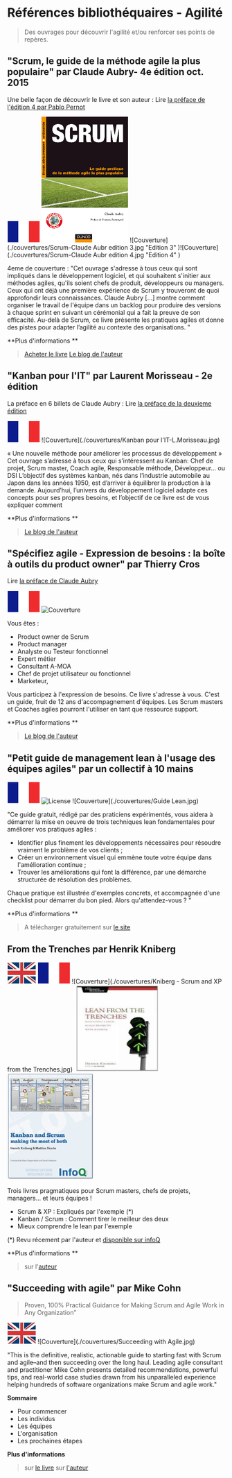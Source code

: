 # Références bibliothéquaires - Agilité
> Des ouvrages pour découvrir l'agilité et/ou renforcer ses points de repères.

## "Scrum, le guide de la méthode agile la plus populaire" par  Claude Aubry- 4e édition oct. 2015

Une belle façon de découvrir le livre et son auteur : Lire  [la préface de l'édition 4 par Pablo Pernot](http://www.areyouagile.com/2015/10/preface-scrum-4eme-edition/)

![Langue](./drapeaux/France.png "en français" )
![Couverture](./couvertures/claude-aubry-livre-scrum.png "Edition 1" ) ![Couverture](./couvertures/Scrum-Claude Aubr edition 3.jpg "Edition 3" )![Couverture](./couvertures/Scrum-Claude Aubr edition 4.jpg "Edition 4" )

4eme de couverture : "Cet ouvrage s'adresse à tous ceux qui sont impliqués dans le développement logiciel, et qui souhaitent s'initier aux méthodes agiles, qu'ils soient chefs de produit, développeurs ou managers.
Ceux qui ont déjà une première expérience de Scrum y trouveront de quoi approfondir leurs connaissances. Claude Aubry […] montre comment organiser le travail de l'équipe dans un backlog pour produire des versions à chaque sprint en suivant un cérémonial qui a fait la preuve de son efficacité. 
Au-delà de Scrum, ce livre présente les pratiques agiles et donne des pistes pour adapter l’agilité au contexte des organisations. "

**Plus d'informations **


>[Acheter le livre](http://www.amazon.fr/Scrum-guide-pratique-m%C3%A9thode-populaire/dp/2100738747)
>[Le blog  de l'auteur](http://www.aubryconseil.com/)


## "Kanban pour l'IT" par  Laurent Morisseau - 2e édition 
La préface en 6 billets de Claude Aubry : Lire [la préface de la deuxieme édition](http://www.aubryconseil.com/post/Preface-de-Kanban-pour-l-IT-1)

![Langue](./drapeaux/France.png "en français" )
![Couverture](./couvertures/Kanban pour l'IT-L.Morisseau.jpg)

« Une nouvelle méthode pour améliorer les processus de développement » 
Cet ouvrage s’adresse à tous ceux qui s’intéressent au Kanban: Chef de projet, Scrum master, Coach agile, Responsable méthode, Développeur… ou DSI
L’objectif des systèmes kanban, nés dans l’industrie automobile au Japon dans les années 1950, est d’arriver à équilibrer la production à la demande.
Aujourd’hui, l’univers du développement logiciel adapte ces concepts pour ses propres besoins, et l’objectif de ce livre est de vous expliquer comment 

**Plus d'informations **

>[Le blog  de l'auteur](http://www.morisseauconsulting.com/)

## "Spécifiez agile - Expression de besoins : la boîte à outils du product owner" par  Thierry Cros
Lire [la préface de Claude Aubry](http://www.aubryconseil.com/post/Preface-de-Specifiez-agile)

![Langue](./drapeaux/France.png "en français" )
![Couverture](./couvertures/SpécifiezAgile.png)

Vous êtes :
- Product owner de Scrum
- Product manager
- Analyste ou Testeur fonctionnel
- Expert métier
- Consultant A-MOA
- Chef de projet utilisateur ou fonctionnel
- Marketeur,

Vous participez à l'expression de besoins.
Ce livre s'adresse à vous. C'est un guide, fruit de 12 ans d'accompagnement d'équipes.
Les Scrum masters et Coaches agiles pourront l'utiliser en tant que ressource support.

**Plus d'informations **

>[Le blog  de l'auteur](http://thierrycros.net)

## "Petit guide de management lean à l'usage des équipes agiles" par un collectif à 10 mains

![Langue](./drapeaux/France.png "en français" ) ![License](http://www.leanagilecamp.fr/images/cc_by-nc-nd.png)
![Couverture](./couvertures/Guide Lean.jpg)

"Ce guide gratuit, rédigé par des praticiens expérimentés, vous aidera à démarrer la mise en oeuvre de trois techniques lean fondamentales pour améliorer vos pratiques agiles :
- Identifier plus finement les développements nécessaires pour résoudre vraiment le problème de vos clients ;
- Créer un environnement visuel qui emmène toute votre équipe dans l'amélioration continue ;
- Trouver les améliorations qui font la différence, par une démarche structurée de résolution des problèmes.

Chaque pratique est illustrée d'exemples concrets, et accompagnée d'une checklist pour démarrer du bon pied.
Alors qu'attendez-vous ? "

**Plus d'informations **

> A télécharger gratuitement sur [le site]( http://www.leanagilecamp.fr/index.html)


## From the Trenches par Henrik Kniberg
![Langue](./drapeaux/Anglais.jpg "en anglais" ) ![Langue](./drapeaux/France.png "en français" )
![Couverture](./couvertures/Kniberg - Scrum and XP from the Trenches.jpg) ![Couverture](./couvertures/LeanFromTheTrenches.jpg) ![Couverture](./couvertures/KanbanEtScrum.png)

Trois livres pragmatiques pour Scrum masters, chefs de projets, managers... et leurs équipes !
- Scrum & XP : Expliqués par l'exemple (*)
- Kanban / Scrum : Comment tirer le meilleur des deux
- Mieux comprendre le lean par l'exemple

(*) Revu récement par l'auteur et [disponible sur infoQ](http://blog.crisp.se/2015/06/10/henrikkniberg/2nd-edition-of-scrum-xp-from-the-trenches)

**Plus d'informations **

> sur l'[auteur](	http://blog.crisp.se/author/henrikkniberg)

## "Succeeding with agile" par Mike Cohn

> Proven, 100% Practical Guidance for Making Scrum and Agile Work in Any Organization”

![Langue](./drapeaux/Anglais.jpg "en anglais" ) 
![Couverture](./couvertures/Succeeding with Agile.jpg) 

"This is the definitive, realistic, actionable guide to starting fast with Scrum and agile–and then succeeding over the long haul. Leading agile consultant and practitioner Mike Cohn presents detailed recommendations, powerful tips, and real-world case studies drawn from his unparalleled experience helping hundreds of software organizations make Scrum and agile work."

**Sommaire**
- Pour commencer
- Les individus
- Les équipes
- L'organisation
- Les prochaines étapes

**Plus d'informations**

> sur [le livre](http://www.succeedingwithagile.com)
> sur [l'auteur](https://www.mountaingoatsoftware.com/)

